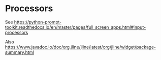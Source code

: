 # Processors

See <https://python-prompt-toolkit.readthedocs.io/en/master/pages/full_screen_apps.html#input-processors>

Also <https://www.javadoc.io/doc/org.jline/jline/latest/org/jline/widget/package-summary.html>
